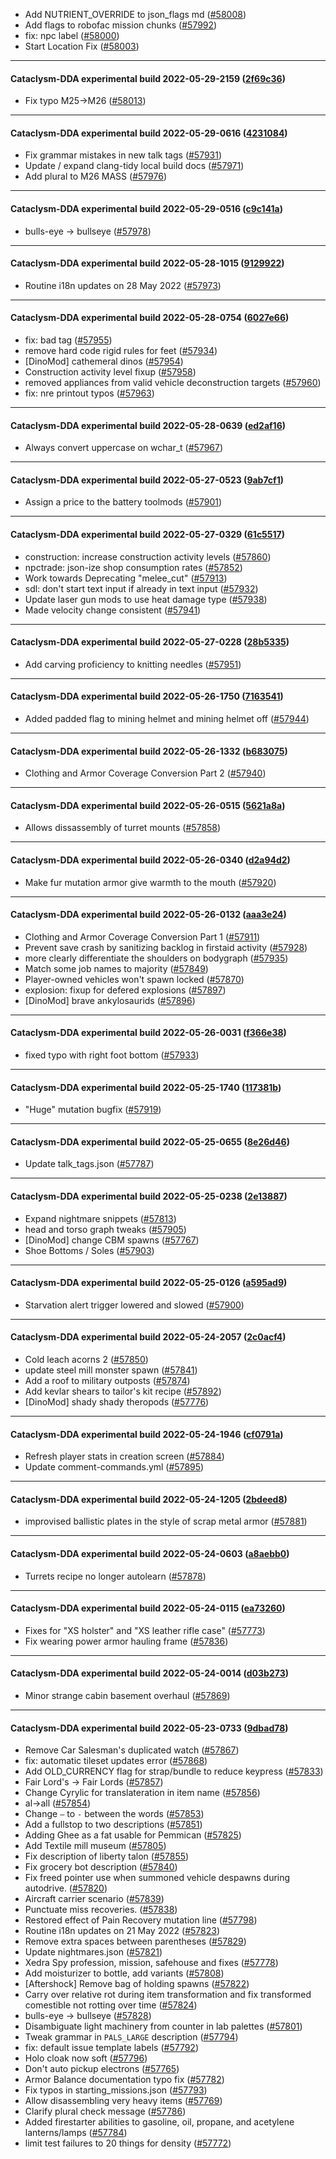 * Add NUTRIENT_OVERRIDE to json_flags md ([#58008](https://github.com/CleverRaven/Cataclysm-DDA/pull/58008))
* Add flags to robofac mission chunks ([#57992](https://github.com/CleverRaven/Cataclysm-DDA/pull/57992))
* fix: npc label ([#58000](https://github.com/CleverRaven/Cataclysm-DDA/pull/58000))
* Start Location Fix ([#58003](https://github.com/CleverRaven/Cataclysm-DDA/pull/58003))

---

#### Cataclysm-DDA experimental build 2022-05-29-2159 ([2f69c36](https://github.com/CleverRaven/Cataclysm-DDA/releases/tag/cdda-experimental-2022-05-29-2159))

* Fix typo M25→M26 ([#58013](https://github.com/CleverRaven/Cataclysm-DDA/pull/58013))

---

#### Cataclysm-DDA experimental build 2022-05-29-0616 ([4231084](https://github.com/CleverRaven/Cataclysm-DDA/releases/tag/cdda-experimental-2022-05-29-0616))

* Fix grammar mistakes in new talk tags ([#57931](https://github.com/CleverRaven/Cataclysm-DDA/pull/57931))
* Update / expand clang-tidy local build docs ([#57971](https://github.com/CleverRaven/Cataclysm-DDA/pull/57971))
* Add plural to M26 MASS ([#57976](https://github.com/CleverRaven/Cataclysm-DDA/pull/57976))

---

#### Cataclysm-DDA experimental build 2022-05-29-0516 ([c9c141a](https://github.com/CleverRaven/Cataclysm-DDA/releases/tag/cdda-experimental-2022-05-29-0516))

* bulls-eye → bullseye ([#57978](https://github.com/CleverRaven/Cataclysm-DDA/pull/57978))

---

#### Cataclysm-DDA experimental build 2022-05-28-1015 ([9129922](https://github.com/CleverRaven/Cataclysm-DDA/releases/tag/cdda-experimental-2022-05-28-1015))

* Routine i18n updates on 28 May 2022 ([#57973](https://github.com/CleverRaven/Cataclysm-DDA/pull/57973))

---

#### Cataclysm-DDA experimental build 2022-05-28-0754 ([6027e66](https://github.com/CleverRaven/Cataclysm-DDA/releases/tag/cdda-experimental-2022-05-28-0754))

* fix: bad <swear> tag ([#57955](https://github.com/CleverRaven/Cataclysm-DDA/pull/57955))
* remove hard code rigid rules for feet ([#57934](https://github.com/CleverRaven/Cataclysm-DDA/pull/57934))
* [DinoMod] cathemeral dinos ([#57954](https://github.com/CleverRaven/Cataclysm-DDA/pull/57954))
* Construction activity level fixup ([#57958](https://github.com/CleverRaven/Cataclysm-DDA/pull/57958))
* removed appliances from valid vehicle deconstruction targets ([#57960](https://github.com/CleverRaven/Cataclysm-DDA/pull/57960))
* fix: nre printout typos ([#57963](https://github.com/CleverRaven/Cataclysm-DDA/pull/57963))

---

#### Cataclysm-DDA experimental build 2022-05-28-0639 ([ed2af16](https://github.com/CleverRaven/Cataclysm-DDA/releases/tag/cdda-experimental-2022-05-28-0639))

* Always convert uppercase on wchar_t ([#57967](https://github.com/CleverRaven/Cataclysm-DDA/pull/57967))

---

#### Cataclysm-DDA experimental build 2022-05-27-0523 ([9ab7cf1](https://github.com/CleverRaven/Cataclysm-DDA/releases/tag/cdda-experimental-2022-05-27-0523))

* Assign a price to the battery toolmods ([#57901](https://github.com/CleverRaven/Cataclysm-DDA/pull/57901))

---

#### Cataclysm-DDA experimental build 2022-05-27-0329 ([61c5517](https://github.com/CleverRaven/Cataclysm-DDA/releases/tag/cdda-experimental-2022-05-27-0329))

* construction: increase construction activity levels ([#57860](https://github.com/CleverRaven/Cataclysm-DDA/pull/57860))
* npctrade: json-ize shop consumption rates ([#57852](https://github.com/CleverRaven/Cataclysm-DDA/pull/57852))
* Work towards Deprecating "melee_cut" ([#57913](https://github.com/CleverRaven/Cataclysm-DDA/pull/57913))
* sdl: don't start text input if already in text input ([#57932](https://github.com/CleverRaven/Cataclysm-DDA/pull/57932))
* Update laser gun mods to use heat damage type ([#57938](https://github.com/CleverRaven/Cataclysm-DDA/pull/57938))
* Made velocity change consistent ([#57941](https://github.com/CleverRaven/Cataclysm-DDA/pull/57941))

---

#### Cataclysm-DDA experimental build 2022-05-27-0228 ([28b5335](https://github.com/CleverRaven/Cataclysm-DDA/releases/tag/cdda-experimental-2022-05-27-0228))

* Add carving proficiency to knitting needles ([#57951](https://github.com/CleverRaven/Cataclysm-DDA/pull/57951))

---

#### Cataclysm-DDA experimental build 2022-05-26-1750 ([7163541](https://github.com/CleverRaven/Cataclysm-DDA/releases/tag/cdda-experimental-2022-05-26-1750))

* Added padded flag to mining helmet and mining helmet off ([#57944](https://github.com/CleverRaven/Cataclysm-DDA/pull/57944))

---

#### Cataclysm-DDA experimental build 2022-05-26-1332 ([b683075](https://github.com/CleverRaven/Cataclysm-DDA/releases/tag/cdda-experimental-2022-05-26-1332))

* Clothing and Armor Coverage Conversion Part 2 ([#57940](https://github.com/CleverRaven/Cataclysm-DDA/pull/57940))

---

#### Cataclysm-DDA experimental build 2022-05-26-0515 ([5621a8a](https://github.com/CleverRaven/Cataclysm-DDA/releases/tag/cdda-experimental-2022-05-26-0515))

* Allows dissassembly of turret mounts ([#57858](https://github.com/CleverRaven/Cataclysm-DDA/pull/57858))

---

#### Cataclysm-DDA experimental build 2022-05-26-0340 ([d2a94d2](https://github.com/CleverRaven/Cataclysm-DDA/releases/tag/cdda-experimental-2022-05-26-0340))

* Make fur mutation armor give warmth to the mouth ([#57920](https://github.com/CleverRaven/Cataclysm-DDA/pull/57920))

---

#### Cataclysm-DDA experimental build 2022-05-26-0132 ([aaa3e24](https://github.com/CleverRaven/Cataclysm-DDA/releases/tag/cdda-experimental-2022-05-26-0132))

* Clothing and Armor Coverage Conversion Part 1 ([#57911](https://github.com/CleverRaven/Cataclysm-DDA/pull/57911))
* Prevent save crash by sanitizing backlog in firstaid activity ([#57928](https://github.com/CleverRaven/Cataclysm-DDA/pull/57928))
* more clearly differentiate the shoulders on bodygraph ([#57935](https://github.com/CleverRaven/Cataclysm-DDA/pull/57935))
* Match some job names to majority ([#57849](https://github.com/CleverRaven/Cataclysm-DDA/pull/57849))
* Player-owned vehicles won't spawn locked ([#57870](https://github.com/CleverRaven/Cataclysm-DDA/pull/57870))
* explosion: fixup for defered explosions ([#57897](https://github.com/CleverRaven/Cataclysm-DDA/pull/57897))
* [DinoMod] brave ankylosaurids ([#57896](https://github.com/CleverRaven/Cataclysm-DDA/pull/57896))

---

#### Cataclysm-DDA experimental build 2022-05-26-0031 ([f366e38](https://github.com/CleverRaven/Cataclysm-DDA/releases/tag/cdda-experimental-2022-05-26-0031))

* fixed typo with right foot bottom ([#57933](https://github.com/CleverRaven/Cataclysm-DDA/pull/57933))

---

#### Cataclysm-DDA experimental build 2022-05-25-1740 ([117381b](https://github.com/CleverRaven/Cataclysm-DDA/releases/tag/cdda-experimental-2022-05-25-1740))

* "Huge" mutation bugfix ([#57919](https://github.com/CleverRaven/Cataclysm-DDA/pull/57919))

---

#### Cataclysm-DDA experimental build 2022-05-25-0655 ([8e26d46](https://github.com/CleverRaven/Cataclysm-DDA/releases/tag/cdda-experimental-2022-05-25-0655))

* Update talk_tags.json ([#57787](https://github.com/CleverRaven/Cataclysm-DDA/pull/57787))

---

#### Cataclysm-DDA experimental build 2022-05-25-0238 ([2e13887](https://github.com/CleverRaven/Cataclysm-DDA/releases/tag/cdda-experimental-2022-05-25-0238))

* Expand nightmare snippets ([#57813](https://github.com/CleverRaven/Cataclysm-DDA/pull/57813))
* head and torso graph tweaks ([#57905](https://github.com/CleverRaven/Cataclysm-DDA/pull/57905))
* [DinoMod] change CBM spawns ([#57767](https://github.com/CleverRaven/Cataclysm-DDA/pull/57767))
* Shoe Bottoms / Soles ([#57903](https://github.com/CleverRaven/Cataclysm-DDA/pull/57903))

---

#### Cataclysm-DDA experimental build 2022-05-25-0126 ([a595ad9](https://github.com/CleverRaven/Cataclysm-DDA/releases/tag/cdda-experimental-2022-05-25-0126))

* Starvation alert trigger lowered and slowed ([#57900](https://github.com/CleverRaven/Cataclysm-DDA/pull/57900))

---

#### Cataclysm-DDA experimental build 2022-05-24-2057 ([2c0acf4](https://github.com/CleverRaven/Cataclysm-DDA/releases/tag/cdda-experimental-2022-05-24-2057))

* Cold leach acorns 2 ([#57850](https://github.com/CleverRaven/Cataclysm-DDA/pull/57850))
* update steel mill monster spawn ([#57841](https://github.com/CleverRaven/Cataclysm-DDA/pull/57841))
* Add a roof to military outposts ([#57874](https://github.com/CleverRaven/Cataclysm-DDA/pull/57874))
* Add kevlar shears to tailor's kit recipe ([#57892](https://github.com/CleverRaven/Cataclysm-DDA/pull/57892))
* [DinoMod] shady shady theropods ([#57776](https://github.com/CleverRaven/Cataclysm-DDA/pull/57776))

---

#### Cataclysm-DDA experimental build 2022-05-24-1946 ([cf0791a](https://github.com/CleverRaven/Cataclysm-DDA/releases/tag/cdda-experimental-2022-05-24-1946))

* Refresh player stats in creation screen ([#57884](https://github.com/CleverRaven/Cataclysm-DDA/pull/57884))
* Update comment-commands.yml ([#57895](https://github.com/CleverRaven/Cataclysm-DDA/pull/57895))

---

#### Cataclysm-DDA experimental build 2022-05-24-1205 ([2bdeed8](https://github.com/CleverRaven/Cataclysm-DDA/releases/tag/cdda-experimental-2022-05-24-1205))

* improvised ballistic plates in the style of scrap metal armor ([#57881](https://github.com/CleverRaven/Cataclysm-DDA/pull/57881))

---

#### Cataclysm-DDA experimental build 2022-05-24-0603 ([a8aebb0](https://github.com/CleverRaven/Cataclysm-DDA/releases/tag/cdda-experimental-2022-05-24-0603))

* Turrets recipe no longer autolearn ([#57878](https://github.com/CleverRaven/Cataclysm-DDA/pull/57878))

---

#### Cataclysm-DDA experimental build 2022-05-24-0115 ([ea73260](https://github.com/CleverRaven/Cataclysm-DDA/releases/tag/cdda-experimental-2022-05-24-0115))

* Fixes for "XS holster" and "XS leather rifle case" ([#57773](https://github.com/CleverRaven/Cataclysm-DDA/pull/57773))
* Fix wearing power armor hauling frame ([#57836](https://github.com/CleverRaven/Cataclysm-DDA/pull/57836))

---

#### Cataclysm-DDA experimental build 2022-05-24-0014 ([d03b273](https://github.com/CleverRaven/Cataclysm-DDA/releases/tag/cdda-experimental-2022-05-24-0014))

* Minor strange cabin basement overhaul ([#57869](https://github.com/CleverRaven/Cataclysm-DDA/pull/57869))

---

#### Cataclysm-DDA experimental build 2022-05-23-0733 ([9dbad78](https://github.com/CleverRaven/Cataclysm-DDA/releases/tag/cdda-experimental-2022-05-23-0733))

* Remove Car Salesman's duplicated watch  ([#57867](https://github.com/CleverRaven/Cataclysm-DDA/pull/57867))
* fix: automatic tileset updates error ([#57868](https://github.com/CleverRaven/Cataclysm-DDA/pull/57868))
* Add OLD_CURRENCY flag for strap/bundle to reduce keypress ([#57833](https://github.com/CleverRaven/Cataclysm-DDA/pull/57833))
* Fair Lord's → Fair Lords ([#57857](https://github.com/CleverRaven/Cataclysm-DDA/pull/57857))
* Change Cyrylic for translateration in item name ([#57856](https://github.com/CleverRaven/Cataclysm-DDA/pull/57856))
* al→all ([#57854](https://github.com/CleverRaven/Cataclysm-DDA/pull/57854))
* Change `–` to `-` between the words ([#57853](https://github.com/CleverRaven/Cataclysm-DDA/pull/57853))
* Add a fullstop to two descriptions ([#57851](https://github.com/CleverRaven/Cataclysm-DDA/pull/57851))
* Adding Ghee as a fat usable for Pemmican ([#57825](https://github.com/CleverRaven/Cataclysm-DDA/pull/57825))
* Add Textile mill museum ([#57805](https://github.com/CleverRaven/Cataclysm-DDA/pull/57805))
* Fix description of liberty talon ([#57855](https://github.com/CleverRaven/Cataclysm-DDA/pull/57855))
* Fix grocery bot description ([#57840](https://github.com/CleverRaven/Cataclysm-DDA/pull/57840))
* Fix freed pointer use when summoned vehicle despawns during autodrive. ([#57820](https://github.com/CleverRaven/Cataclysm-DDA/pull/57820))
* Aircraft carrier scenario ([#57839](https://github.com/CleverRaven/Cataclysm-DDA/pull/57839))
* Punctuate miss recoveries. ([#57838](https://github.com/CleverRaven/Cataclysm-DDA/pull/57838))
* Restored effect of Pain Recovery mutation line ([#57798](https://github.com/CleverRaven/Cataclysm-DDA/pull/57798))
* Routine i18n updates on 21 May 2022 ([#57823](https://github.com/CleverRaven/Cataclysm-DDA/pull/57823))
* Remove extra spaces between parentheses ([#57829](https://github.com/CleverRaven/Cataclysm-DDA/pull/57829))
* Update nightmares.json ([#57821](https://github.com/CleverRaven/Cataclysm-DDA/pull/57821))
* Xedra Spy profession, mission, safehouse and fixes ([#57778](https://github.com/CleverRaven/Cataclysm-DDA/pull/57778))
* Add moisturizer to bottle, add variants ([#57808](https://github.com/CleverRaven/Cataclysm-DDA/pull/57808))
* [Aftershock] Remove bag of holding spawns ([#57822](https://github.com/CleverRaven/Cataclysm-DDA/pull/57822))
* Carry over relative rot during item transformation and fix transformed comestible not rotting over time ([#57824](https://github.com/CleverRaven/Cataclysm-DDA/pull/57824))
* bulls-eye → bullseye ([#57828](https://github.com/CleverRaven/Cataclysm-DDA/pull/57828))
* Disambiguate light machinery from counter in lab palettes ([#57801](https://github.com/CleverRaven/Cataclysm-DDA/pull/57801))
* Tweak grammar in `PALS_LARGE` description ([#57794](https://github.com/CleverRaven/Cataclysm-DDA/pull/57794))
* fix: default issue template labels ([#57792](https://github.com/CleverRaven/Cataclysm-DDA/pull/57792))
* Holo cloak now soft ([#57796](https://github.com/CleverRaven/Cataclysm-DDA/pull/57796))
* Don't auto pickup electrons ([#57765](https://github.com/CleverRaven/Cataclysm-DDA/pull/57765))
* Armor Balance documentation typo fix ([#57782](https://github.com/CleverRaven/Cataclysm-DDA/pull/57782))
* Fix typos in starting_missions.json ([#57793](https://github.com/CleverRaven/Cataclysm-DDA/pull/57793))
* Allow disassembling very heavy items ([#57769](https://github.com/CleverRaven/Cataclysm-DDA/pull/57769))
* Clarify plural check message ([#57786](https://github.com/CleverRaven/Cataclysm-DDA/pull/57786))
* Added firestarter abilities to gasoline, oil, propane, and acetylene lanterns/lamps ([#57784](https://github.com/CleverRaven/Cataclysm-DDA/pull/57784))
* limit test failures to 20 things for density ([#57772](https://github.com/CleverRaven/Cataclysm-DDA/pull/57772))
